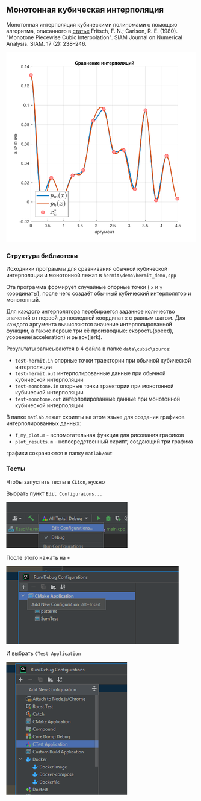## Монотонная кубическая интерполяция


Монотонная интерполяция кубическими полиномами с помощью алгоритма,
описанного в [статье](https://epubs.siam.org/doi/10.1137/0717021)
Fritsch, F. N.; Carlson, R. E. (1980). "Monotone Piecewise Cubic Interpolation".
SIAM Journal on Numerical Analysis. SIAM. 17 (2): 238–246.

![](img/title.png)


### Структура библиотеки

Исходники программы для сравнивания обычной кубической интерполяции
и монотонной лежат в `hermit\demo\hermit_demo,cpp`

Эта программа формирует случайные опорные точки ( `x` и `y` координаты),
после чего создаёт обычный кубический интерполятор и монотонный.

Для каждого интерполятора перебирается заданное количество значений
от первой до последней координат `x` с равным шагом. Для каждого
аргумента вычисляются значение интерполированной функции, а также
первые три её производные: скорость(speed), усорение(acceleration) и рывок(jerk).

Результаты записываются в 4 файла в папке `data\cubic\source`:
- `test-hermit.in` опорные точки траектории при обычной кубической интерполяции
- `test-hermit.out` интерполированные данные при обычной кубической интерполяции
- `test-monotone.in` опорные точки траектории при монотонной кубической интерполяции
- `test-monotone.out` интерполированные данные при монотонной кубической интерполяции

В папке `matlab` лежат скрипты на этом языке для создания графиков
интерполированных данных:
- `f_my_plot.m` - вспомогательная функция для рисования графиков
- `plot_results.m` - непосредственный скрипт, создающий три графика

графики сохраняются в папку `matlab/out`

### Тесты

Чтобы запустить тесты в `CLion`, нужно 

Выбрать пункт `Edit Configuraions...`

![](img/i1.png)

После этого нажать на `+`

![](img/i2.png)

И выбрать `CTest Application`

![](img/i3.png)
